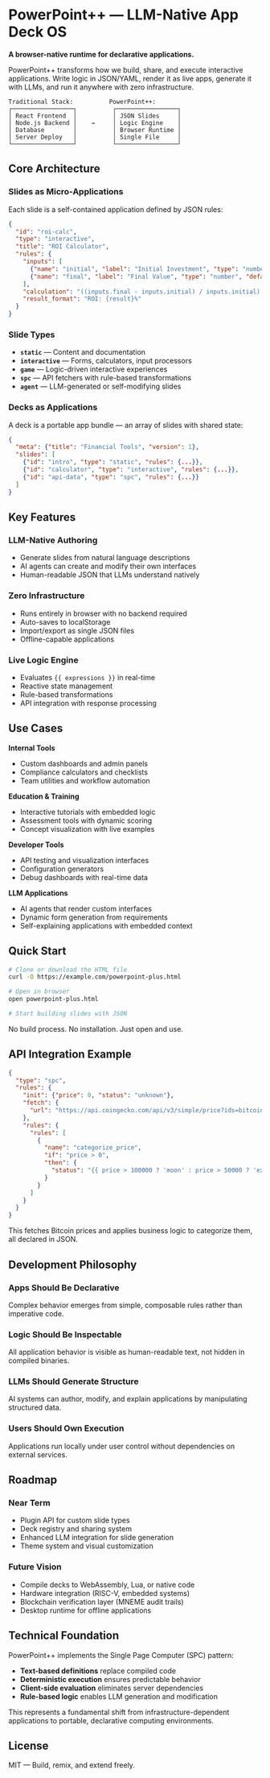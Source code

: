 # PowerPoint++ — LLM-Native App Deck OS

**A browser-native runtime for declarative applications.**

PowerPoint++ transforms how we build, share, and execute interactive applications. Write logic in JSON/YAML, render it as live apps, generate it with LLMs, and run it anywhere with zero infrastructure.

```
Traditional Stack:          PowerPoint++:
┌─────────────────┐          ┌─────────────────┐
│ React Frontend  │          │ JSON Slides     │
│ Node.js Backend │    →     │ Logic Engine    │
│ Database        │          │ Browser Runtime │
│ Server Deploy   │          │ Single File     │
└─────────────────┘          └─────────────────┘
```

## Core Architecture

### Slides as Micro-Applications

Each slide is a self-contained application defined by JSON rules:

```json
{
  "id": "roi-calc",
  "type": "interactive", 
  "title": "ROI Calculator",
  "rules": {
    "inputs": [
      {"name": "initial", "label": "Initial Investment", "type": "number", "default": 1000},
      {"name": "final", "label": "Final Value", "type": "number", "default": 1200}
    ],
    "calculation": "((inputs.final - inputs.initial) / inputs.initial) * 100",
    "result_format": "ROI: {result}%"
  }
}
```

### Slide Types

- **`static`** — Content and documentation
- **`interactive`** — Forms, calculators, input processors  
- **`game`** — Logic-driven interactive experiences
- **`spc`** — API fetchers with rule-based transformations
- **`agent`** — LLM-generated or self-modifying slides

### Decks as Applications

A deck is a portable app bundle — an array of slides with shared state:

```json
{
  "meta": {"title": "Financial Tools", "version": 1},
  "slides": [
    {"id": "intro", "type": "static", "rules": {...}},
    {"id": "calculator", "type": "interactive", "rules": {...}},
    {"id": "api-data", "type": "spc", "rules": {...}}
  ]
}
```

## Key Features

### LLM-Native Authoring
- Generate slides from natural language descriptions
- AI agents can create and modify their own interfaces
- Human-readable JSON that LLMs understand natively

### Zero Infrastructure  
- Runs entirely in browser with no backend required
- Auto-saves to localStorage
- Import/export as single JSON files
- Offline-capable applications

### Live Logic Engine
- Evaluates `{{ expressions }}` in real-time
- Reactive state management
- Rule-based transformations
- API integration with response processing

## Use Cases

**Internal Tools**
- Custom dashboards and admin panels
- Compliance calculators and checklists
- Team utilities and workflow automation

**Education & Training**
- Interactive tutorials with embedded logic
- Assessment tools with dynamic scoring
- Concept visualization with live examples

**Developer Tools**
- API testing and visualization interfaces
- Configuration generators
- Debug dashboards with real-time data

**LLM Applications**
- AI agents that render custom interfaces
- Dynamic form generation from requirements
- Self-explaining applications with embedded context

## Quick Start

```bash
# Clone or download the HTML file
curl -O https://example.com/powerpoint-plus.html

# Open in browser
open powerpoint-plus.html

# Start building slides with JSON
```

No build process. No installation. Just open and use.

## API Integration Example

```json
{
  "type": "spc",
  "rules": {
    "init": {"price": 0, "status": "unknown"},
    "fetch": {
      "url": "https://api.coingecko.com/api/v3/simple/price?ids=bitcoin&vs_currencies=usd"
    },
    "rules": {
      "rules": [
        {
          "name": "categorize_price",
          "if": "price > 0", 
          "then": {
            "status": "{{ price > 100000 ? 'moon' : price > 50000 ? 'expensive' : 'cheap' }}"
          }
        }
      ]
    }
  }
}
```

This fetches Bitcoin prices and applies business logic to categorize them, all declared in JSON.

## Development Philosophy

### Apps Should Be Declarative
Complex behavior emerges from simple, composable rules rather than imperative code.

### Logic Should Be Inspectable  
All application behavior is visible as human-readable text, not hidden in compiled binaries.

### LLMs Should Generate Structure
AI systems can author, modify, and explain applications by manipulating structured data.

### Users Should Own Execution
Applications run locally under user control without dependencies on external services.

## Roadmap

### Near Term
- Plugin API for custom slide types
- Deck registry and sharing system  
- Enhanced LLM integration for slide generation
- Theme system and visual customization

### Future Vision
- Compile decks to WebAssembly, Lua, or native code
- Hardware integration (RISC-V, embedded systems)
- Blockchain verification layer (MNEME audit trails)
- Desktop runtime for offline applications

## Technical Foundation

PowerPoint++ implements the Single Page Computer (SPC) pattern:

- **Text-based definitions** replace compiled code
- **Deterministic execution** ensures predictable behavior  
- **Client-side evaluation** eliminates server dependencies
- **Rule-based logic** enables LLM generation and modification

This represents a fundamental shift from infrastructure-dependent applications to portable, declarative computing environments.

## License

MIT — Build, remix, and extend freely.
